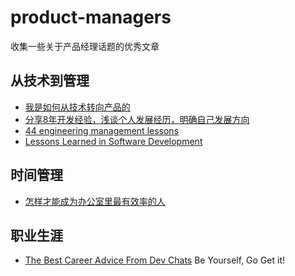 # product-managers
收集一些关于产品经理话题的优秀文章

## 从技术到管理

- [我是如何从技术转向产品的][1]
- [分享8年开发经验，浅谈个人发展经历，明确自己发展方向][3]
- [44 engineering management lessons][4]
- [Lessons Learned in Software Development][5]

## 时间管理

- [怎样才能成为办公室里最有效率的人][2]

## 职业生涯

- [The Best Career Advice From Dev Chats](https://www.samjarman.co.nz/blog/career-advice) Be Yourself, Go Get it!

  [1]: http://www.woshipm.com/pmd/224062.html
  [2]: http://mp.weixin.qq.com/s?__biz=MzA3NTM4NDE2Mw==&mid=2649546043&idx=1&sn=834765d6466c363a169dae17a6abcca5&scene=2&srcid=09031Ex5LSn3p6Vq49dm3d0i&from=timeline&isappinstalled=0#wechat_redirect
  [3]: http://kb.cnblogs.com/page/104736/
  [4]: http://www.defmacro.org/2014/10/03/engman.html
  [5]: https://henrikwarne.com/2015/04/16/lessons-learned-in-software-development/
